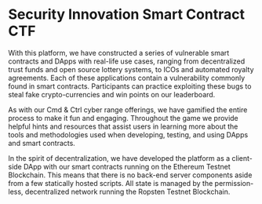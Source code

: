 # Security Innovation Smart Contract CTF


With this platform, we have constructed a series of vulnerable smart contracts and DApps with real-life use cases, ranging from decentralized trust funds and open source lottery systems, to ICOs and automated royalty agreements. Each of these applications contain a vulnerability commonly found in smart contracts. Participants can practice exploiting these bugs to steal fake crypto-currencies and win points on our leaderboard. 

As with our Cmd & Ctrl cyber range offerings, we have gamified the entire process to make it fun and engaging. Throughout the game we provide helpful hints and resources that assist users in learning more about the tools and methodologies used when developing, testing, and using DApps and smart contracts. 

In the spirit of decentralization, we have developed the platform as a client-side DApp with our smart contracts running on the Ethereum Testnet Blockchain. This means that there is no back-end server components aside from a few statically hosted scripts. All state is managed by the permission-less, decentralized network running the Ropsten Testnet Blockchain.
